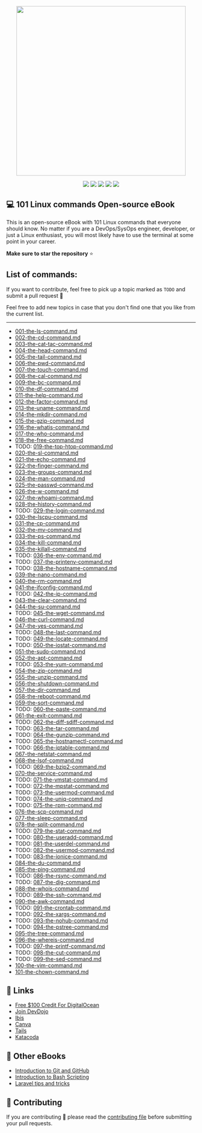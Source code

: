 <p align="center"><img src="https://imgur.com/SJKJThl.png" height="450" width="auto"></p>

<div align="center">
    <p>
	    <a name="stars"><img src="https://img.shields.io/github/stars/bobbyiliev/101-linux-commands-ebook?style=for-the-badge"></a>
	    <a name="forks"><img src="https://img.shields.io/github/forks/bobbyiliev/101-linux-commands-ebook?logoColor=green&style=for-the-badge"></a>
	    <a name="contributions"><img src="https://img.shields.io/github/contributors/bobbyiliev/101-linux-commands-ebook?logoColor=green&style=for-the-badge"></a>
	    <a name="madeWith"><img src="https://img.shields.io/badge/Made%20with-Markdown-1f425f.svg?style=for-the-badge"></a>
	    <a name="license"><img src="https://img.shields.io/github/license/bobbyiliev/101-linux-commands-ebook?style=for-the-badge"></a>
    </p>
</div>

## 💻 101 Linux commands Open-source eBook

This is an open-source eBook with 101 Linux commands that everyone should know. No matter if you are a DevOps/SysOps engineer, developer, or just a Linux enthusiast, you will most likely have to use the terminal at some point in your career.

**Make sure to star the repository** ⭐

## List of commands:

If you want to contribute, feel free to pick up a topic marked as `TODO` and submit a pull request 🙌

Feel free to add new topics in case that you don't find one that you like from the current list.

---

* [001-the-ls-command.md](ebook/en/content/001-the-ls-command.md)
* [002-the-cd-command.md](ebook/en/content/002-the-cd-command.md)
* [003-the-cat-tac-command.md](ebook/en/content/003-the-cat-tac-command.md)
* [004-the-head-command.md](ebook/en/content/004-the-head-command.md)
* [005-the-tail-command.md](ebook/en/content/005-the-tail-command.md)
* [006-the-pwd-command.md](ebook/en/content/006-the-pwd-command.md)
* [007-the-touch-command.md](ebook/en/content/007-the-touch-command.md)
* [008-the-cal-command.md](ebook/en/content/008-the-cal-command.md)
* [009-the-bc-command.md](ebook/en/content/009-the-bc-command.md)
* [010-the-df-command.md](ebook/en/content/010-the-df-command.md)
* [011-the-help-command.md](ebook/en/content/011-the-help-command.md)
* [012-the-factor-command.md](ebook/en/content/012-the-factor-command.md)
* [013-the-uname-command.md](ebook/en/content/013-the-uname-command.md)
* [014-the-mkdir-command.md](ebook/en/content/014-the-mkdir-command.md)
* [015-the-gzip-command.md](ebook/en/content/015-the-gzip-command.md)
* [016-the-whatis-command.md](ebook/en/content/016-the-whatis-command.md)
* [017-the-who-command.md](ebook/en/content/017-the-who-command.md)
* [018-the-free-command.md](ebook/en/content/018-the-free-command.md)
* TODO: [019-the-top-htop-command.md](ebook/en/content/019-the-top-htop-command.md)
* [020-the-sl-command.md](ebook/en/content/020-the-sl-command.md)
* [021-the-echo-command.md](ebook/en/content/021-the-echo-command.md)
* [022-the-finger-command.md](ebook/en/content/022-the-finger-command.md)
* [023-the-groups-command.md](ebook/en/content/023-the-groups-command.md)
* [024-the-man-command.md](ebook/en/content/024-the-man-command.md)
* [025-the-passwd-command.md](ebook/en/content/025-the-passwd-command.md)
* [026-the-w-command.md](ebook/en/content/026-the-w-command.md)
* [027-the-whoami-command.md](ebook/en/content/027-the-whoami-command.md)
* [028-the-history-command.md](ebook/en/content/028-the-history-command.md)
* TODO: [029-the-login-command.md](ebook/en/content/029-the-login-command.md)
* [030-the-lscpu-command.md](ebook/en/content/030-the-lscpu-command.md)
* [031-the-cp-command.md](ebook/en/content/031-the-cp-command.md)
* [032-the-mv-command.md](ebook/en/content/032-the-mv-command.md)
* [033-the-ps-command.md](ebook/en/content/033-the-ps-command.md)
* [034-the-kill-command.md](ebook/en/content/034-the-kill-command.md)
* [035-the-killall-command.md](ebook/en/content/035-the-killall-command.md)
* TODO: [036-the-env-command.md](ebook/en/content/036-the-env-command.md)
* TODO: [037-the-printenv-command.md](ebook/en/content/037-the-printenv-command.md)
* TODO: [038-the-hostname-command.md](ebook/en/content/038-the-hostname-command.md)
* [039-the-nano-command.md](ebook/en/content/039-the-nano-command.md)
* [040-the-rm-command.md](ebook/en/content/040-the-rm-command.md)
* [041-the-ifconfig-command.md](ebook/en/content/041-the-ifconfig-command.md)
* TODO: [042-the-ip-command.md](ebook/en/content/042-the-ip-command.md)
* [043-the-clear-command.md](ebook/en/content/043-the-clear-command.md)
* [044-the-su-command.md](ebook/en/content/044-the-su-command.md)
* TODO: [045-the-wget-command.md](ebook/en/content/045-the-wget-command.md)
* [046-the-curl-command.md](ebook/en/content/046-the-curl-command.md)
* [047-the-yes-command.md](ebook/en/content/047-the-yes-command.md)
* TODO: [048-the-last-command.md](ebook/en/content/048-the-last-command.md)
* TODO: [049-the-locate-command.md](ebook/en/content/049-the-locate-command.md)
* TODO: [050-the-iostat-command.md](ebook/en/content/050-the-iostat-command.md)
* [051-the-sudo-command.md](ebook/en/content/051-the-sudo-command.md)
* [052-the-apt-command.md](ebook/en/content/052-the-apt-command.md)
* TODO: [053-the-yum-command.md](ebook/en/content/053-the-yum-command.md)
* [054-the-zip-command.md](ebook/en/content/054-the-zip-command.md)
* [055-the-unzip-command.md](ebook/en/content/055-the-unzip-command.md)
* [056-the-shutdown-command.md](ebook/en/content/056-the-shutdown-command.md)
* [057-the-dir-command.md](ebook/en/content/057-the-dir-command.md)
* [058-the-reboot-command.md](ebook/en/content/058-the-reboot-command.md)
* [059-the-sort-command.md](ebook/en/content/059-the-sort-command.md)
* TODO: [060-the-paste-command.md](ebook/en/content/060-the-paste-command.md)
* [061-the-exit-command.md](ebook/en/content/061-the-exit-command.md)
* TODO: [062-the-diff-sdiff-command.md](ebook/en/content/062-the-diff-sdiff-command.md)
* TODO: [063-the-tar-command.md](ebook/en/content/063-the-tar-command.md)
* TODO: [064-the-gunzip-command.md](ebook/en/content/064-the-gunzip-command.md)
* TODO: [065-the-hostnamectl-command.md](ebook/en/content/065-the-hostnamectl-command.md)
* TODO: [066-the-iptable-command.md](ebook/en/content/066-the-iptable-command.md)
* [067-the-netstat-command.md](ebook/en/content/067-the-netstat-command.md)
* [068-the-lsof-command.md](ebook/en/content/068-the-lsof-command.md)
* TODO: [069-the-bzip2-command.md](ebook/en/content/069-the-bzip2-command.md)
* [070-the-service-command.md](ebook/en/content/070-the-service-command.md)
* TODO: [071-the-vmstat-command.md](ebook/en/content/071-the-vmstat-command.md)
* TODO: [072-the-mpstat-command.md](ebook/en/content/072-the-mpstat-command.md)
* TODO: [073-the-usermod-command.md](ebook/en/content/073-the-usermod-command.md)
* TODO: [074-the-uniq-command.md](ebook/en/content/074-the-uniq-command.md)
* TODO: [075-the-rpm-command.md](ebook/en/content/075-the-rpm-command.md)
* [076-the-scp-command.md](ebook/en/content/076-the-scp-command.md)
* [077-the-sleep-command.md](ebook/en/content/077-the-sleep-command.md)
* [078-the-split-command.md](ebook/en/content/078-the-split-command.md)
* TODO: [079-the-stat-command.md](ebook/en/content/079-the-stat-command.md)
* TODO: [080-the-useradd-command.md](ebook/en/content/080-the-useradd-command.md)
* TODO: [081-the-userdel-command.md](ebook/en/content/081-the-userdel-command.md)
* TODO: [082-the-usermod-command.md](ebook/en/content/082-the-usermod-command.md)
* TODO: [083-the-ionice-command.md](ebook/en/content/083-the-ionice-command.md)
* [084-the-du-command.md](ebook/en/content/084-the-du-command.md)
* [085-the-ping-command.md](ebook/en/content/085-the-ping-command.md)
* TODO: [086-the-rsync-command.md](ebook/en/content/086-the-rsync-command.md)
* TODO: [087-the-dig-command.md](ebook/en/content/087-the-dig-command.md)
* [088-the-whois-command.md](ebook/en/content/088-the-whois-command.md)
* TODO: [089-the-ssh-command.md](ebook/en/content/089-the-ssh-command.md)
* [090-the-awk-command.md](ebook/en/content/090-the-awk-command.md)
* TODO: [091-the-crontab-command.md](ebook/en/content/091-the-crontab-command.md)
* TODO: [092-the-xargs-command.md](ebook/en/content/092-the-xargs-command.md)
* TODO: [093-the-nohub-command.md](ebook/en/content/093-the-nohub-command.md)
* TODO: [094-the-pstree-command.md](ebook/en/content/094-the-pstree-command.md)
* [095-the-tree-command.md](ebook/en/content/095-the-tree-command.md)
* [096-the-whereis-command.md](ebook/en/content/096-the-whereis-command.md)
* TODO: [097-the-printf-command.md](ebook/en/content/097-the-printf-command.md)
* TODO: [098-the-cut-command.md](ebook/en/content/098-the-cut-command.md)
* TODO: [099-the-sed-command.md](ebook/en/content/099-the-sed-command.md)
* [100-the-vim-command.md](ebook/en/content/100-the-vim-command.md)
* [101-the-chown-command.md](ebook/en/content/101-the-chown-command.md)

## 🔗 Links

- [Free $100 Credit For DigitalOcean](https://m.do.co/c/2a9bba940f39)
- [Join DevDojo](https://devdojo.com?ref=bobbyiliev)
- [Ibis](https://github.com/themsaid/ibis/)
- [Canva](https://www.canva.com/)
- [Tails](http://devdojo.com/tails)
- [Katacoda](https://www.katacoda.com/)

## 📖 Other eBooks

- [Introduction to Git and GitHub](https://github.com/bobbyiliev/introduction-to-git-and-github-ebook)
- [Introduction to Bash Scripting](https://github.com/bobbyiliev/introduction-to-bash-scripting)
- [Laravel tips and tricks](https://github.com/bobbyiliev/laravel-tips-and-tricks-ebook)

## 🤲 Contributing

If you are contributing 🍿 please read the [contributing file](CONTRIBUTING.md) before submitting your pull requests.
